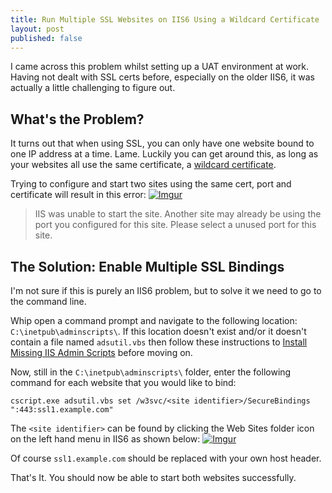 ```yaml
---
title: Run Multiple SSL Websites on IIS6 Using a Wildcard Certificate
layout: post
published: false
---
```


I came across this problem whilst setting up a UAT environment at work. Having not dealt with SSL certs before, especially on the older IIS6, it was actually a little challenging to figure out.

## What's the Problem? ##
It turns out that when using SSL, you can only have one website bound to one IP address at a time. Lame. Luckily you can get around this, as long as your websites all use the same certificate, a [wildcard certificate](http://en.wikipedia.org/wiki/Wildcard_certificate).

Trying to configure and start two sites using the same cert, port and certificate will result in this error:
[![Imgur](http://i.imgur.com/D3D3g.png)](http://i.imgur.com/D3D3g)

> IIS was unable to start the site. Another site may already be using the port you configured for this site. Please select a unused port for this site.

## The Solution: Enable Multiple SSL Bindings ##

I'm not sure if this is purely an IIS6 problem, but to solve it we need to go to the command line.

Whip open a command prompt and navigate to the following location:
`C:\inetpub\adminscripts\`. If this location doesn't exist and/or it doesn't contain a file named `adsutil.vbs` then follow these instructions to [Install Missing IIS Admin Scripts](http://www.exactsoftware.com/docs/docview.aspx?documentid=%7B0066f7b8-89a1-4011-80a0-0bd1755899ea%7D&NoHeader=1&NoSubject=1) before moving on.

Now, still in the `C:\inetpub\adminscripts\` folder, enter the following command for each website that you would like to bind:

`cscript.exe adsutil.vbs set /w3svc/<site identifier>/SecureBindings ":443:ssl1.example.com"`

The `<site identifier>` can be found by clicking the Web Sites folder icon on the left hand menu in IIS6 as shown below:
[![Imgur](http://i.imgur.com/YyJuN.png)](http://i.imgur.com/YyJuN)

Of course `ssl1.example.com` should be replaced with your own host header.

That's It. You should now be able to start both websites successfully.